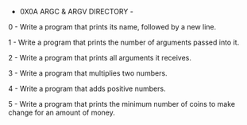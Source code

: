  -  0X0A ARGC & ARGV DIRECTORY  - 

0  -  Write a program that prints its name, followed by a new line.

1  -  Write a program that prints the number of arguments passed into it.

2  -  Write a program that prints all arguments it receives.

3  -  Write a program that multiplies two numbers.

4  -  Write a program that adds positive numbers.

5  -  Write a program that prints the minimum number of coins 
      to make change for an amount of money.
